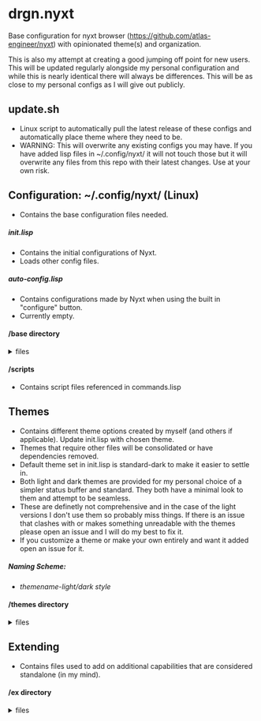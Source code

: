 # drgn.nyxt
Base configuration for nyxt browser (https://github.com/atlas-engineer/nyxt) with opinionated theme(s) and organization.

This is also my attempt at creating a good jumping off point for new users. This will be updated regularly alongside my personal configuration and while this is nearly identical there will always be differences. This will be as close to my personal configs as I will give out publicly.

## update.sh
- Linux script to automatically pull the latest release of these configs and automatically place theme where they need to be.
- WARNING: This will overwrite any existing configs you may have. If you have added lisp files in ~/.config/nyxt/ it will not touch those but it will overwrite any files from this repo with their latest changes. Use at your own risk.

## Configuration: ~/.config/nyxt/ (Linux)  
- Contains the base configuration files needed.

##### init.lisp
- Contains the initial configurations of Nyxt.
- Loads other config files.

##### auto-config.lisp
- Contains configurations made by Nyxt when using the built in "configure" button.
- Currently empty.

#### /base directory
<details><summary>files</summary>

- **commands.lisp**: Contains all custom commands light enough to be in this file.
- **glyphs.lisp**: Configures glyph symbols for various modes along with small configs for certain modes. Ex. "web-mode" becomes "ω".
- **keybindings.lisp**: Contains overrides (and creation) of keybindings.
- **urlprompt.lisp**: Contains my list search engines and url manipulations. 
</details>

#### /scripts
- Contains script files referenced in commands.lisp 

## Themes
- Contains different theme options created by myself (and others if applicable). Update init.lisp with chosen theme.
- Themes that require other files will be consolidated or have dependencies removed.
- Default theme set in init.lisp is standard-dark to make it easier to settle in.
- Both light and dark themes are provided for my personal choice of a simpler status buffer and standard. They both have a minimal look to them and attempt to be seamless.
- These are definetly not comprehensive and in the case of the light versions I don't use them so probably miss things. If there is an issue that clashes with or makes something unreadable with the themes please open an issue and I will do my best to fix it.
- If you customize a theme or make your own entirely and want it added open an issue for it. 

##### Naming Scheme: 
- _themename_-_light/dark style_

#### /themes directory
<details><summary>files</summary>

- **drgn-dark.lisp**: Opinionated minimal styling, white on black with only tabs and modes in status buffer.
- **drgn-light.lisp**: Opinionated minimal styling, black on white with only tabs and modes in status buffer.
- **standard-dark.lisp**: Opinionated minimal styling, white on black.
- **standard-light.lisp**: Opinionated minimal styling, black on white.
</details>

## Extending
- Contains files used to add on additional capabilities that are considered standalone (in my mind).

#### /ex directory
<details><summary>files</summary>

- **specificurl.lisp**: Create commands for each search engine to jump right into them immediately. Assign keybindings if desired.
</details>
